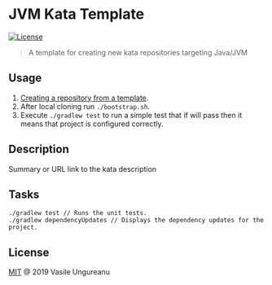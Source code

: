 # JVM Kata Template

<a href="https://github.com/VasileUngureanu/repository-template/blob/master/LICENSE"><img src="https://img.shields.io/badge/license-MIT-green.svg" alt="License"></a>

> A template for creating new kata repositories targeting Java/JVM

## Usage

1. [Creating a repository from a template](https://help.github.com/en/articles/creating-a-repository-from-a-template).
1. After local cloning run `./bootstrap.sh`.
1. Execute `./gradlew test` to run a simple test that if will pass then it means that project is configured correctly.  

## Description

Summary or URL link to the kata description

## Tasks

```
./gradlew test // Runs the unit tests.
./gradlew dependencyUpdates // Displays the dependency updates for the project.
```

License
-------

[MIT](LICENSE) @ 2019 Vasile Ungureanu
